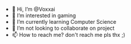 - 👋 Hi, I’m @Voxxai
- 👀 I’m interested in gaming
- 🌱 I’m currently learning Computer Science
- 💞️ I’m not looking to collaborate on project
- 📫 How to reach me? don't reach me pls thx ;)
